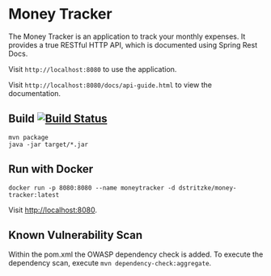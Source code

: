# Money Tracker
The Money Tracker is an application to track your monthly expenses. It provides a true RESTful HTTP API, which is documented using Spring Rest Docs.

Visit `http://localhost:8080` to use the application.

Visit `http://localhost:8080/docs/api-guide.html` to view the documentation.

## Build [![Build Status](https://travis-ci.org/dennisstritzke/money-tracker.svg?branch=master)](https://travis-ci.org/dennisstritzke/money-tracker)
```
mvn package
java -jar target/*.jar
```

## Run with Docker
```
docker run -p 8080:8080 --name moneytracker -d dstritzke/money-tracker:latest
```

Visit [http://localhost:8080](http://localhost:8080).

## Known Vulnerability Scan
Within the pom.xml the OWASP dependency check is added. To execute the dependency scan, execute `mvn dependency-check:aggregate`.
